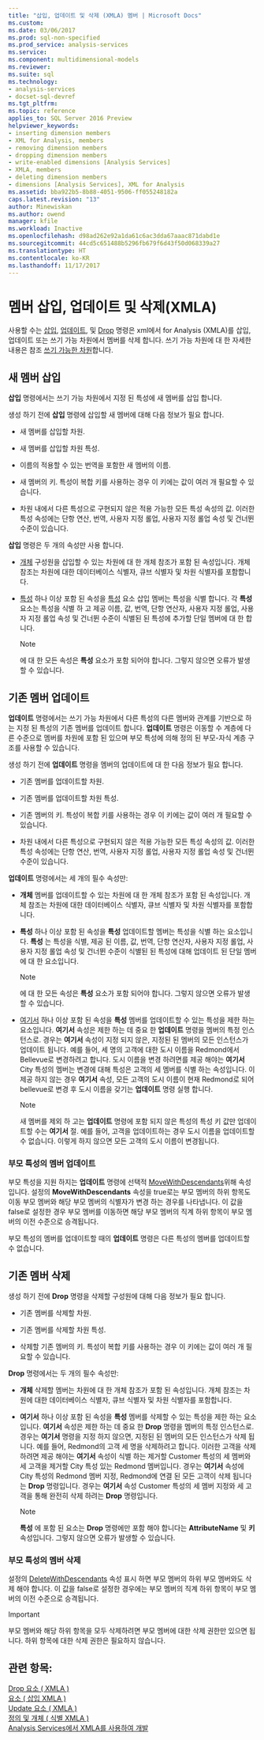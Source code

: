 ```yaml
---
title: "삽입, 업데이트 및 삭제 (XMLA) 멤버 | Microsoft Docs"
ms.custom: 
ms.date: 03/06/2017
ms.prod: sql-non-specified
ms.prod_service: analysis-services
ms.service: 
ms.component: multidimensional-models
ms.reviewer: 
ms.suite: sql
ms.technology:
- analysis-services
- docset-sql-devref
ms.tgt_pltfrm: 
ms.topic: reference
applies_to: SQL Server 2016 Preview
helpviewer_keywords:
- inserting dimension members
- XML for Analysis, members
- removing dimension members
- dropping dimension members
- write-enabled dimensions [Analysis Services]
- XMLA, members
- deleting dimension members
- dimensions [Analysis Services], XML for Analysis
ms.assetid: bba922b5-8b88-4051-9506-ff055248182a
caps.latest.revision: "13"
author: Minewiskan
ms.author: owend
manager: kfile
ms.workload: Inactive
ms.openlocfilehash: d98ad262e92a1da61c6ac3dda67aaac871dabd1e
ms.sourcegitcommit: 44cd5c651488b5296fb679f6d43f50d068339a27
ms.translationtype: HT
ms.contentlocale: ko-KR
ms.lasthandoff: 11/17/2017
---
```

# <a name="inserting-updating-and-dropping-members-xmla"></a>멤버 삽입, 업데이트 및 삭제(XMLA)
  사용할 수는 [삽입](../../analysis-services/xmla/xml-elements-commands/insert-element-xmla.md), [업데이트](../../analysis-services/xmla/xml-elements-commands/update-element-xmla.md), 및 [Drop](../../analysis-services/xmla/xml-elements-commands/drop-element-xmla.md) 명령은 xml에서 for Analysis (XMLA)를 삽입, 업데이트 또는 쓰기 가능 차원에서 멤버를 삭제 합니다. 쓰기 가능 차원에 대 한 자세한 내용은 참조 [쓰기 가능한 차원](../../analysis-services/multidimensional-models-olap-logical-dimension-objects/write-enabled-dimensions.md)합니다.  
  
## <a name="inserting-new-members"></a>새 멤버 삽입  
 **삽입** 명령에서는 쓰기 가능 차원에서 지정 된 특성에 새 멤버를 삽입 합니다.  
  
 생성 하기 전에 **삽입** 명령에 삽입할 새 멤버에 대해 다음 정보가 필요 합니다.  
  
-   새 멤버를 삽입할 차원.  
  
-   새 멤버를 삽입할 차원 특성.  
  
-   이름의 적용할 수 있는 번역을 포함한 새 멤버의 이름.  
  
-   새 멤버의 키. 특성이 복합 키를 사용하는 경우 이 키에는 값이 여러 개 필요할 수 있습니다.  
  
-   차원 내에서 다른 특성으로 구현되지 않은 적용 가능한 모든 특성 속성의 값. 이러한 특성 속성에는 단항 연산, 번역, 사용자 지정 롤업, 사용자 지정 롤업 속성 및 건너뛴 수준이 있습니다.  
  
 **삽입** 명령은 두 개의 속성만 사용 합니다.  
  
-   [개체](../../analysis-services/xmla/xml-elements-properties/object-element-xmla.md) 구성원을 삽입할 수 있는 차원에 대 한 개체 참조가 포함 된 속성입니다. 개체 참조는 차원에 대한 데이터베이스 식별자, 큐브 식별자 및 차원 식별자를 포함합니다.  
  
-   [특성](../../analysis-services/xmla/xml-elements-properties/attributes-element-xmla.md) 하나 이상 포함 된 속성을 [특성](../../analysis-services/xmla/xml-elements-properties/attribute-element-xmla.md) 요소 삽입 멤버는 특성을 식별 합니다. 각 **특성** 요소는 특성을 식별 하 고 제공 이름, 값, 번역, 단항 연산자, 사용자 지정 롤업, 사용자 지정 롤업 속성 및 건너뛴 수준이 식별된 된 특성에 추가할 단일 멤버에 대 한 합니다.  
  
    > [!NOTE]  
    >  에 대 한 모든 속성은 **특성** 요소가 포함 되어야 합니다. 그렇지 않으면 오류가 발생할 수 있습니다.  
  
## <a name="updating-existing-members"></a>기존 멤버 업데이트  
 **업데이트** 명령에서는 쓰기 가능 차원에서 다른 특성의 다른 멤버와 관계를 기반으로 하는 지정 된 특성의 기존 멤버를 업데이트 합니다. **업데이트** 명령은 이동할 수 계층에 다른 수준으로 멤버를 차원에 포함 된 있으며 부모 특성에 의해 정의 된 부모-자식 계층 구조를 사용할 수 있습니다.  
  
 생성 하기 전에 **업데이트** 명령을 멤버의 업데이트에 대 한 다음 정보가 필요 합니다.  
  
-   기존 멤버를 업데이트할 차원.  
  
-   기존 멤버를 업데이트할 차원 특성.  
  
-   기존 멤버의 키. 특성이 복합 키를 사용하는 경우 이 키에는 값이 여러 개 필요할 수 있습니다.  
  
-   차원 내에서 다른 특성으로 구현되지 않은 적용 가능한 모든 특성 속성의 값. 이러한 특성 속성에는 단항 연산, 번역, 사용자 지정 롤업, 사용자 지정 롤업 속성 및 건너뛴 수준이 있습니다.  
  
 **업데이트** 명령에서는 세 개의 필수 속성만:  
  
-   **개체** 멤버를 업데이트할 수 있는 차원에 대 한 개체 참조가 포함 된 속성입니다. 개체 참조는 차원에 대한 데이터베이스 식별자, 큐브 식별자 및 차원 식별자를 포함합니다.  
  
-   **특성** 하나 이상 포함 된 속성을 **특성** 업데이트할 멤버는 특성을 식별 하는 요소입니다. **특성** 는 특성을 식별, 제공 된 이름, 값, 번역, 단항 연산자, 사용자 지정 롤업, 사용자 지정 롤업 속성 및 건너뛴 수준이 식별된 된 특성에 대해 업데이트 된 단일 멤버에 대 한 요소입니다.  
  
    > [!NOTE]  
    >  에 대 한 모든 속성은 **특성** 요소가 포함 되어야 합니다. 그렇지 않으면 오류가 발생할 수 있습니다.  
  
-   [여기서](../../analysis-services/xmla/xml-elements-properties/where-element-xmla.md) 하나 이상 포함 된 속성을 **특성** 멤버를 업데이트할 수 있는 특성을 제한 하는 요소입니다. **여기서** 속성은 제한 하는 데 중요 한 **업데이트** 명령을 멤버의 특정 인스턴스로. 경우는 **여기서** 속성이 지정 되지 않은, 지정된 된 멤버의 모든 인스턴스가 업데이트 됩니다. 예를 들어, 세 명의 고객에 대한 도시 이름을 Redmond에서 Bellevue로 변경하려고 합니다. 도시 이름을 변경 하려면를 제공 해야는 **여기서** City 특성의 멤버는 변경에 대해 특성은 고객의 세 멤버를 식별 하는 속성입니다. 이 제공 하지 않는 경우 **여기서** 속성, 모든 고객의 도시 이름이 현재 Redmond로 되어 bellevue로 변경 후 도시 이름을 갖기는 **업데이트** 명령 실행 합니다.  
  
    > [!NOTE]  
    >  새 멤버를 제외 하 고는 **업데이트** 명령에 포함 되지 않은 특성의 특성 키 값만 업데이트할 수는 **여기서** 절. 예를 들어, 고객을 업데이트하는 경우 도시 이름을 업데이트할 수 없습니다. 이렇게 하지 않으면 모든 고객의 도시 이름이 변경됩니다.  
  
### <a name="updating-members-in-parent-attributes"></a>부모 특성의 멤버 업데이트  
 부모 특성을 지원 하지는 **업데이트** 명령에 선택적 [MoveWithDescendants](../../analysis-services/xmla/xml-elements-properties/movewithdescendants-element-xmla.md)위해 속성입니다. 설정의 **MoveWithDescendants** 속성을 true로는 부모 멤버의 하위 항목도 이동 부모 멤버와 해당 부모 멤버의 식별자가 변경 하는 경우를 나타냅니다. 이 값을 false로 설정한 경우 부모 멤버를 이동하면 해당 부모 멤버의 직계 하위 항목이 부모 멤버의 이전 수준으로 승격됩니다.  
  
 부모 특성의 멤버를 업데이트할 때의 **업데이트** 명령은 다른 특성의 멤버를 업데이트할 수 없습니다.  
  
## <a name="dropping-existing-members"></a>기존 멤버 삭제  
 생성 하기 전에 **Drop** 명령을 삭제할 구성원에 대해 다음 정보가 필요 합니다.  
  
-   기존 멤버를 삭제할 차원.  
  
-   기존 멤버를 삭제할 차원 특성.  
  
-   삭제할 기존 멤버의 키. 특성이 복합 키를 사용하는 경우 이 키에는 값이 여러 개 필요할 수 있습니다.  
  
 **Drop** 명령에서는 두 개의 필수 속성만:  
  
-   **개체** 삭제할 멤버는 차원에 대 한 개체 참조가 포함 된 속성입니다. 개체 참조는 차원에 대한 데이터베이스 식별자, 큐브 식별자 및 차원 식별자를 포함합니다.  
  
-   **여기서** 하나 이상 포함 된 속성을 **특성** 멤버를 삭제할 수 있는 특성을 제한 하는 요소입니다. **여기서** 속성은 제한 하는 데 중요 한 **Drop** 명령을 멤버의 특정 인스턴스로. 경우는 **여기서** 명령을 지정 하지 않으면, 지정된 된 멤버의 모든 인스턴스가 삭제 됩니다. 예를 들어, Redmond의 고객 세 명을 삭제하려고 합니다. 이러한 고객을 삭제 하려면 제공 해야는 **여기서** 속성이 식별 하는 제거할 Customer 특성의 세 멤버와 세 고객을 제거할 City 특성 있는 Redmond 멤버입니다. 경우는 **여기서** 속성에 City 특성의 Redmond 멤버 지정, Redmond에 연결 된 모든 고객이 삭제 됩니다는 **Drop** 명령입니다. 경우는 **여기서** 속성 Customer 특성의 세 멤버 지정와 세 고객을 통해 완전히 삭제 하려는 **Drop** 명령입니다.  
  
    > [!NOTE]  
    >  **특성** 에 포함 된 요소는 **Drop** 명령에만 포함 해야 합니다는 **AttributeName** 및 **키** 속성입니다. 그렇지 않으면 오류가 발생할 수 있습니다.  
  
### <a name="dropping-members-in-parent-attributes"></a>부모 특성의 멤버 삭제  
 설정의 [DeleteWithDescendants](../../analysis-services/xmla/xml-elements-properties/deletewithdescendants-element-xmla.md) 속성 표시 하면 부모 멤버의 하위 부모 멤버와도 삭제 해야 합니다. 이 값을 false로 설정한 경우에는 부모 멤버의 직계 하위 항목이 부모 멤버의 이전 수준으로 승격됩니다.  
  
> [!IMPORTANT]  
>  부모 멤버와 해당 하위 항목을 모두 삭제하려면 부모 멤버에 대한 삭제 권한만 있으면 됩니다. 하위 항목에 대한 삭제 권한은 필요하지 않습니다.  
  
## <a name="see-also"></a>관련 항목:  
 [Drop 요소 &#40; XMLA &#41;](../../analysis-services/xmla/xml-elements-commands/drop-element-xmla.md)   
 [요소 &#40; 삽입 XMLA &#41;](../../analysis-services/xmla/xml-elements-commands/insert-element-xmla.md)   
 [Update 요소 &#40; XMLA &#41;](../../analysis-services/xmla/xml-elements-commands/update-element-xmla.md)   
 [정의 및 개체 &#40; 식별 XMLA &#41;](../../analysis-services/multidimensional-models-scripting-language-assl-xmla/defining-and-identifying-objects-xmla.md)   
 [Analysis Services에서 XMLA를 사용하여 개발](../../analysis-services/multidimensional-models-scripting-language-assl-xmla/developing-with-xmla-in-analysis-services.md)  
  
  
